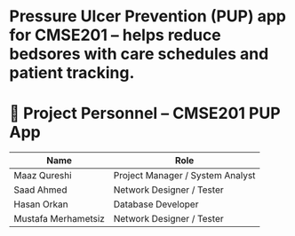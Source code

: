 # Pressure Ulcer Prevention (PUP) app for CMSE201 – helps reduce bedsores with care schedules and patient tracking.

# 👥 Project Personnel – CMSE201 PUP App

| Name                 | Role                             |
|----------------------|----------------------------------|
| Maaz Qureshi         | Project Manager / System Analyst |
| Saad Ahmed           | Network Designer / Tester        |
| Hasan Orkan          | Database Developer               |
| Mustafa Merhametsiz  | Network Designer / Tester        |
